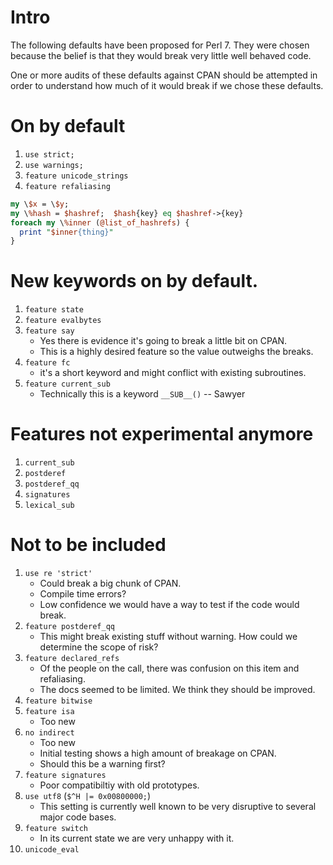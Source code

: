 # Intro

The following defaults have been proposed for Perl 7. They were chosen because the belief is that they would break very little well behaved code. 

One or more audits of these defaults against CPAN should be attempted in order to understand how much of it would break if we chose these defaults.

# On by default

1. `use strict;`
1. `use warnings;`
1. `feature unicode_strings`
1. `feature refaliasing`
```perl
my \$x = \$y;
my \%hash = $hashref;  $hash{key} eq $hashref->{key}
foreach my \%inner (@list_of_hashrefs) {
  print "$inner{thing}"
}
```

# New keywords on by default.

1. `feature state`
1. `feature evalbytes`
1. `feature say`
    - Yes there is evidence it's going to break a little bit on CPAN.
    - This is a highly desired feature so the value outweighs the breaks.
3. `feature fc`
    - it's a short keyword and might conflict with existing subroutines.
4. `feature current_sub`
   - Technically this is a keyword `__SUB__()` -- Sawyer
    
# Features not experimental anymore
1. `current_sub`
1. `postderef`
1. `postderef_qq`
1. `signatures`
1. `lexical_sub`

# Not to be included

1. `use re 'strict'`
    - Could break a big chunk of CPAN.
    - Compile time errors?
    - Low confidence we would have a way to test if the code would break.
1. `feature postderef_qq`
    - This might break existing stuff without warning. How could we determine the scope of risk?
3. `feature declared_refs`
    - Of the people on the call, there was confusion on this item and refaliasing.
    - The docs seemed to be limited. We think they should be improved.
5. `feature bitwise`
6. `feature isa`
    - Too new
7. `no indirect`
    - Too new
    - Initial testing shows a high amount of breakage on CPAN.
    - Should this be a warning first?
8. `feature signatures`
    - Poor compatibiltiy with old prototypes.
10. `use utf8` (`$^H |= 0x00800000;`)
    - This setting is currently well known to be very disruptive to several major code bases.
11. `feature switch`
    - In its current state we are very unhappy with it.
12. `unicode_eval`